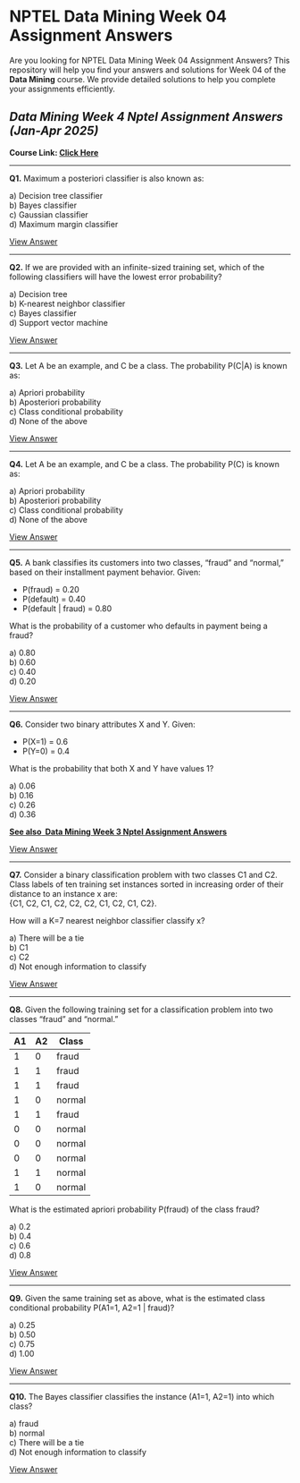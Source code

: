 # NPTEL Data Mining Week 04 Assignment Answers

Are you looking for NPTEL Data Mining Week 04 Assignment Answers? This repository will help you find your answers and solutions for Week 04 of the **Data Mining** course. We provide detailed solutions to help you complete your assignments efficiently.

## _Data Mining Week 4 Nptel Assignment Answers (Jan-Apr 2025)_

**Course Link: [**Click Here**](https://onlinecourses.nptel.ac.in/noc25_cs19/course)**

***


**Q1.** Maximum a posteriori classifier is also known as:

a) Decision tree classifier\
b) Bayes classifier\
c) Gaussian classifier\
d) Maximum margin classifier

[View Answer](https://my.progiez.com/courses/data-mining-nptel-assignment-answers/)

***

**Q2.** If we are provided with an infinite-sized training set, which of the following classifiers will have the lowest error probability?

a) Decision tree\
b) K-nearest neighbor classifier\
c) Bayes classifier\
d) Support vector machine

[View Answer](https://my.progiez.com/courses/data-mining-nptel-assignment-answers/)

***

**Q3.** Let A be an example, and C be a class. The probability P(C|A) is known as:

a) Apriori probability\
b) Aposteriori probability\
c) Class conditional probability\
d) None of the above

[View Answer](https://my.progiez.com/courses/data-mining-nptel-assignment-answers/)

***

**Q4.** Let A be an example, and C be a class. The probability P(C) is known as:

a) Apriori probability\
b) Aposteriori probability\
c) Class conditional probability\
d) None of the above

[View Answer](https://my.progiez.com/courses/data-mining-nptel-assignment-answers/)

***

**Q5.** A bank classifies its customers into two classes, “fraud” and “normal,” based on their installment payment behavior. Given:

- P(fraud) = 0.20
- P(default) = 0.40
- P(default | fraud) = 0.80

What is the probability of a customer who defaults in payment being a fraud?

a) 0.80\
b) 0.60\
c) 0.40\
d) 0.20

[View Answer](https://my.progiez.com/courses/data-mining-nptel-assignment-answers/)

***

**Q6.** Consider two binary attributes X and Y. Given:

- P(X=1) = 0.6
- P(Y=0) = 0.4

What is the probability that both X and Y have values 1?

a) 0.06\
b) 0.16\
c) 0.26\
d) 0.36

[****See also**  **Data Mining Week 3 Nptel Assignment Answers****](https://progiez.com/data-mining-week-3-nptel-assignment-answers)

[View Answer](https://my.progiez.com/courses/data-mining-nptel-assignment-answers/)

***

**Q7.** Consider a binary classification problem with two classes C1 and C2. Class labels of ten training set instances sorted in increasing order of their distance to an instance x are:\
{C1, C2, C1, C2, C2, C2, C1, C2, C1, C2}.

How will a K=7 nearest neighbor classifier classify x?

a) There will be a tie\
b) C1\
c) C2\
d) Not enough information to classify

[View Answer](https://my.progiez.com/courses/data-mining-nptel-assignment-answers/)

***

**Q8.** Given the following training set for a classification problem into two classes “fraud” and “normal.”

| A1 | A2 | Class  |
| -- | -- | ------ |
| 1  | 0  | fraud  |
| 1  | 1  | fraud  |
| 1  | 1  | fraud  |
| 1  | 0  | normal |
| 1  | 1  | fraud  |
| 0  | 0  | normal |
| 0  | 0  | normal |
| 0  | 0  | normal |
| 1  | 1  | normal |
| 1  | 0  | normal |

What is the estimated apriori probability P(fraud) of the class fraud?

a) 0.2\
b) 0.4\
c) 0.6\
d) 0.8

[View Answer](https://my.progiez.com/courses/data-mining-nptel-assignment-answers/)

***

**Q9.** Given the same training set as above, what is the estimated class conditional probability P(A1=1, A2=1 | fraud)?

a) 0.25\
b) 0.50\
c) 0.75\
d) 1.00

[View Answer](https://my.progiez.com/courses/data-mining-nptel-assignment-answers/)

***

**Q10.** The Bayes classifier classifies the instance (A1=1, A2=1) into which class?

a) fraud\
b) normal\
c) There will be a tie\
d) Not enough information to classify

[View Answer](https://my.progiez.com/courses/data-mining-nptel-assignment-answers/)
